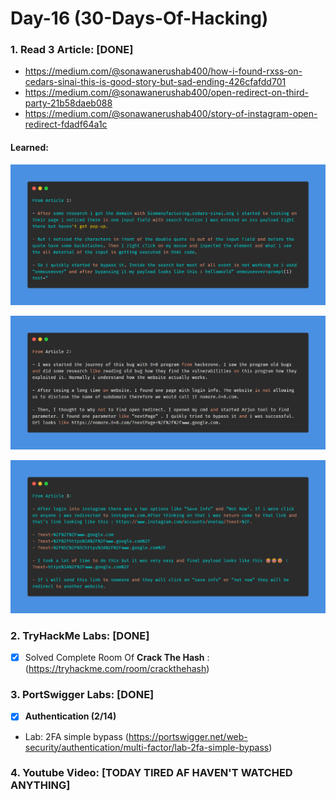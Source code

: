 # Day-16 (30-Days-Of-Hacking)

### 1. Read 3 Article: [DONE]

- https://medium.com/@sonawanerushab400/how-i-found-rxss-on-cedars-sinai-this-is-good-story-but-sad-ending-426cfafdd701
- https://medium.com/@sonawanerushab400/open-redirect-on-third-party-21b58daeb088
- https://medium.com/@sonawanerushab400/story-of-instagram-open-redirect-fdadf64a1c

#### Learned:


![Article_1](Day-16_Article-1.png)

![Article_2](Day-16_Article-2.png)

![Article_3](Day-16_Article-3.png)


### 2. TryHackMe Labs: [DONE]

 - [X] Solved Complete Room Of **Crack The Hash** : (https://tryhackme.com/room/crackthehash)

### 3. PortSwigger Labs: [DONE]

 - [X] **Authentication (2/14)**
 -  Lab: 2FA simple bypass   (https://portswigger.net/web-security/authentication/multi-factor/lab-2fa-simple-bypass)

### 4. Youtube Video: [TODAY TIRED AF HAVEN'T WATCHED ANYTHING]
